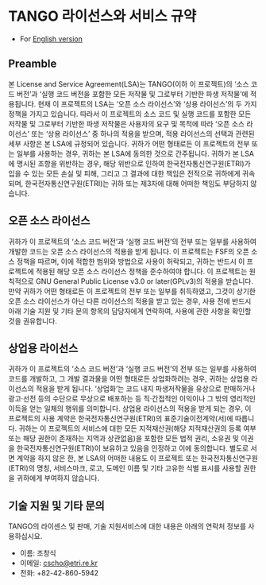 # TANGO 라이선스와 서비스 규약  
* For [English version](./LICENSE.md)

## Preamble

본 License and Service Agreement(LSA)는 TANGO(이하 이 프로젝트)의 ‘소스 코드 버전’과 ‘실행 코드 버전을 포함한 모든 저작물 및 그로부터 기반한 파생 저작물’에 적용됩니다. 현재 이 프로젝트의 LSA는 ‘오픈 소스 라이선스’와 ‘상용 라이선스’의 두 가지 정책을 가지고 있습니다. 따라서 이 프로젝트의 소스 코드 및 실행 코드를 포함한 모든 저작물 및 그로부터 기반한 파생 저작물은 사용자의 요구 및 목적에 따라 ‘오픈 소스 라이선스’ 또는 ‘상용 라이선스’ 중 하나의 적용을 받으며, 적용 라이선스의 선택과 관련된 세부 사항은 본 LSA에 규정되어 있습니다. 귀하가 어떤 형태로든 이 프로젝트의 전부 또는 일부를 사용하는 경우, 귀하는 본 LSA에 동의한 것으로 간주됩니다. 귀하가 본 LSA에 명시된 조항을 위반하는 경우, 해당 위반으로 인하여 한국전자통신연구원(ETRI)가 입을 수 있는 모든 손실 및 피해, 그리고 그 결과에 대한 책임은 전적으로 귀하에게 귀속되며, 한국전자통신연구원(ETRI)는 귀하 또는 제3자에 대해 어떠한 책임도 부담하지 않습니다.

## 오픈 소스 라이선스

귀하가 이 프로젝트의 ‘소스 코드 버전’과 ‘실행 코드 버전’의 전부 또는 일부를 사용하여 개발한 코드는 오픈 소스 라이선스의 적용을 받게 됩니다. 이 프로젝트는 FSF의 오픈 소스 정책을 따르며, 이에 적합한 범위와 방법으로 사용이 허락되고, 귀하는 반드시 이 프로젝트에 적용된 해당 오픈 소스 라이선스 정책을 준수하여야 합니다. 이 프로젝트는 원칙적으로 GNU General Public License v3.0 or later(GPLv3)의 적용을 받습니다. 만약 귀하가 어떤 형태로든 이 프로젝트의 전부 또는 일부를 취득하였고, 그것이 상기한 오픈 소스 라이선스가 아닌 다른 라이선스의 적용을 받고 있는 경우, 사용 전에 반드시 아래 기술 지원 및 기타 문의 항목의 담당자에게 연락하여, 사용에 관한 사항을 확인할 것을 권유합니다.

## 상업용 라이선스

귀하가 이 프로젝트의 ‘소스 코드 버전’과 ‘실행 코드 버전’의 전부 또는 일부를 사용하여 코드를 개발하고, 그 개발 결과물을 어떤 형태로든 상업화하려는 경우, 귀하는 상업용 라이선스의 적용을 받게 됩니다. ‘상업화’는 코드 내지 파생저작물을 유상으로 판매하거나 광고·선전 등의 수단으로 무상으로 배포하는 등 직·간접적인 이익이나 그 밖의 영리적인 이득을 얻는 일체의 행위를 의미합니다. 상업용 라이선스의 적용을 받게 되는 경우, 이 프로젝트의 사용 계약은 한국전자통신연구원(ETRI)의 표준기술이전계약(서)에 따릅니다. 귀하는 이 프로젝트의 서비스에 대한 모든 지적재산권(해당 지적재산권의 등록 여부 또는 해당 권한이 존재하는 지역과 상관없음)을 포함한 모든 법적 권리, 소유권 및 이권을 한국전자통신연구원(ETRI)이 보유하고 있음을 인정하고 이에 동의합니다. 별도로 서면 계약을 하지 않은 한, 본 LSA의 어떠한 내용도 이 프로젝트 또는 한국전자통신연구원(ETRI)의 명칭, 서비스마크, 로고, 도메인 이름 및 기타 고유한 식별 표시를 사용할 권한을 귀하에게 부여하지 않습니다.


## 기술 지원 및 기타 문의 

TANGO의 라이센스 및 판매, 기술 지원서비스에 대한 내용은 아래의 연락처 정보를 사용하십시요.
* 이름: 조창식
* 이메일: cscho@etri.re.kr
* 전화: +82-42-860-5942
